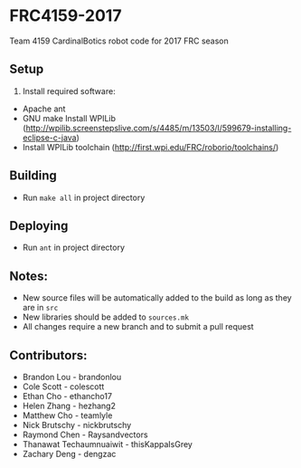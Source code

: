 # FRC4159-2017
Team 4159 CardinalBotics robot code for 2017 FRC season

## Setup
1. Install required software:
 - Apache ant
 - GNU make
 Install WPILib (http://wpilib.screenstepslive.com/s/4485/m/13503/l/599679-installing-eclipse-c-java)
- Install WPILib toolchain (http://first.wpi.edu/FRC/roborio/toolchains/)

## Building
- Run `make all` in project directory

## Deploying
- Run `ant` in project directory

## Notes:
- New source files will be automatically added to the build as long as they are in `src`
- New libraries should be added to `sources.mk`
- All changes require a new branch and to submit a pull request

## Contributors:

- Brandon Lou - brandonlou
- Cole Scott - colescott
- Ethan Cho - ethancho17
- Helen Zhang - hezhang2
- Matthew Cho - teamlyle
- Nick Brutschy - nickbrutschy
- Raymond Chen - Raysandvectors
- Thanawat Techaumnuaiwit - thisKappaIsGrey
- Zachary Deng - dengzac
